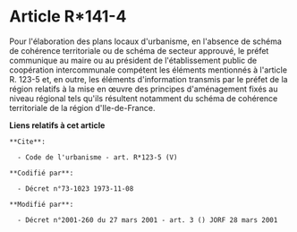 # Article R*141-4

Pour l'élaboration des plans locaux d'urbanisme, en l'absence de schéma de cohérence territoriale ou de schéma de secteur
approuvé, le préfet communique au maire ou au président de l'établissement public de coopération intercommunale compétent les
éléments mentionnés à l'article R. 123-5 et, en outre, les éléments d'information transmis par le préfet de la région
relatifs à la mise en œuvre des principes d'aménagement fixés au niveau régional tels qu'ils résultent notamment du schéma de
cohérence territoriale de la région d'Ile-de-France.

**Liens relatifs à cet article**

	**Cite**:

	  - Code de l'urbanisme - art. R*123-5 (V)

	**Codifié par**:

	  - Décret n°73-1023 1973-11-08

	**Modifié par**:

	  - Décret n°2001-260 du 27 mars 2001 - art. 3 () JORF 28 mars 2001

